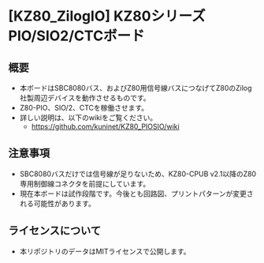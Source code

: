 # [KZ80_ZilogIO] KZ80シリーズ PIO/SIO2/CTCボード

## 概要

- 本ボードはSBC8080バス、およびZ80用信号線バスにつなげてZ80のZilog社製周辺デバイスを動作させるものです。
- Z80-PIO、SIO/2、CTCを稼働させます。
- 詳しい説明は、以下のwikiをご覧ください。
    - https://github.com/kuninet/KZ80_PIOSIO/wiki

## 注意事項

- SBC8080バスだけでは信号線が足りないため、KZ80-CPUB v2.1以降のZ80専用制御線コネクタを前提にしています。
- 現在本ボードは試作段階です。今後とも回路図、プリントパターンが変更される可能性があります。

## ライセンスについて

- 本リポジトリのデータはMITライセンスで公開します。


